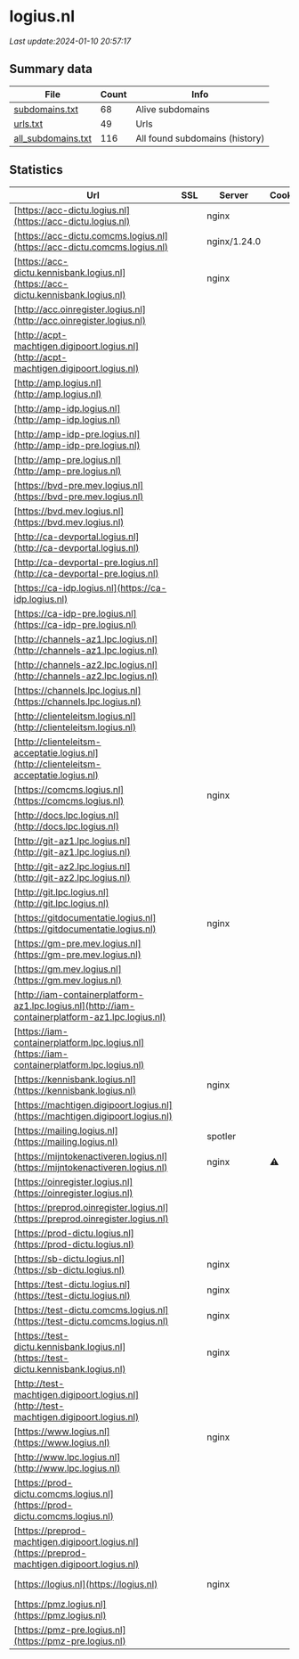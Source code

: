 # logius.nl
*Last update:2024-01-10 20:57:17*
## Summary data
| File       | Count | Info |
|------------|-------|------|
|[subdomains.txt](/data/logius/subdomains.txt)|68|Alive subdomains|
|[urls.txt](/data/logius/urls.txt)|49|Urls|
|[all_subdomains.txt](/data/logius/all_subdomains.txt)|116|All found subdomains (history)|
## Statistics
| Url | SSL | Server | Cookie | HSTS | CSP | XFO | XXP | RP | Tech |
|------------|-------|------|------|------|------|------|------|------|------|
|[https://acc-dictu.logius.nl](https://acc-dictu.logius.nl)| |nginx| | | | | |:white_check_mark: |Basic Nginx|
|[https://acc-dictu.comcms.logius.nl](https://acc-dictu.comcms.logius.nl)| |nginx/1.24.0| | | |:white_check_mark: | |:white_check_mark: |Drupal Nginx:1.24.0...|
|[https://acc-dictu.kennisbank.logius.nl](https://acc-dictu.kennisbank.logius.nl)| |nginx| | | | | |:white_check_mark: |Basic Nginx|
|[http://acc.oinregister.logius.nl](http://acc.oinregister.logius.nl)| | | | | | | |:white_check_mark: ||
|[http://acpt-machtigen.digipoort.logius.nl](http://acpt-machtigen.digipoort.logius.nl)| | | |:white_check_mark: |:white_check_mark: | |:white_check_mark: ||
|[http://amp.logius.nl](http://amp.logius.nl)| | | | | | | |:white_check_mark: ||
|[http://amp-idp.logius.nl](http://amp-idp.logius.nl)| | | | | | | |:white_check_mark: ||
|[http://amp-idp-pre.logius.nl](http://amp-idp-pre.logius.nl)| | | | | | | |:white_check_mark: ||
|[http://amp-pre.logius.nl](http://amp-pre.logius.nl)| | | | | | | |:white_check_mark: ||
|[https://bvd-pre.mev.logius.nl](https://bvd-pre.mev.logius.nl)| | | | | | | |:white_check_mark: |HSTS Java|
|[https://bvd.mev.logius.nl](https://bvd.mev.logius.nl)| | | | | | | |:white_check_mark: |HSTS Java|
|[http://ca-devportal.logius.nl](http://ca-devportal.logius.nl)| | | | | | | |:white_check_mark: ||
|[http://ca-devportal-pre.logius.nl](http://ca-devportal-pre.logius.nl)| | | | | | | |:white_check_mark: ||
|[https://ca-idp.logius.nl](https://ca-idp.logius.nl)| | | |:white_check_mark: | | | |:white_check_mark: |HSTS|
|[https://ca-idp-pre.logius.nl](https://ca-idp-pre.logius.nl)| | | |:white_check_mark: | | | |:white_check_mark: |HSTS|
|[http://channels-az1.lpc.logius.nl](http://channels-az1.lpc.logius.nl)| | | | | | | |:white_check_mark: ||
|[http://channels-az2.lpc.logius.nl](http://channels-az2.lpc.logius.nl)| | | | | | | |:white_check_mark: ||
|[https://channels.lpc.logius.nl](https://channels.lpc.logius.nl)| | | |:white_check_mark: |:white_check_mark: | |:white_check_mark: |HSTS|
|[http://clienteleitsm.logius.nl](http://clienteleitsm.logius.nl)| | | | | | | |:white_check_mark: |F5 BigIP|
|[http://clienteleitsm-acceptatie.logius.nl](http://clienteleitsm-acceptatie.logius.nl)| | | | | | | |:white_check_mark: |F5 BigIP|
|[https://comcms.logius.nl](https://comcms.logius.nl)| |nginx| |:white_check_mark: | |:white_check_mark: | |:white_check_mark: |Drupal:10 HSTS Nginx...|
|[http://docs.lpc.logius.nl](http://docs.lpc.logius.nl)| | | | | | | |:white_check_mark: ||
|[http://git-az1.lpc.logius.nl](http://git-az1.lpc.logius.nl)| | | | | | | |:white_check_mark: ||
|[http://git-az2.lpc.logius.nl](http://git-az2.lpc.logius.nl)| | | | | | | |:white_check_mark: ||
|[http://git.lpc.logius.nl](http://git.lpc.logius.nl)| | | | | | | |:white_check_mark: ||
|[https://gitdocumentatie.logius.nl](https://gitdocumentatie.logius.nl)| |nginx| |:white_check_mark: | | | |:white_check_mark: |HSTS Nginx|
|[https://gm-pre.mev.logius.nl](https://gm-pre.mev.logius.nl)| | | | | | | |:white_check_mark: |HSTS|
|[https://gm.mev.logius.nl](https://gm.mev.logius.nl)| | | | | | | |:white_check_mark: |HSTS|
|[http://iam-containerplatform-az1.lpc.logius.nl](http://iam-containerplatform-az1.lpc.logius.nl)| | | | | | | |:white_check_mark: ||
|[https://iam-containerplatform.lpc.logius.nl](https://iam-containerplatform.lpc.logius.nl)| | | |:white_check_mark: | | | |:white_check_mark: |HSTS|
|[https://kennisbank.logius.nl](https://kennisbank.logius.nl)| |nginx| |:white_check_mark: | | | |:white_check_mark: |Basic HSTS Nginx|
|[https://machtigen.digipoort.logius.nl](https://machtigen.digipoort.logius.nl)| | | |:white_check_mark: |:white_check_mark: | |:white_check_mark: |HSTS IBM DataPower|
|[https://mailing.logius.nl](https://mailing.logius.nl)| |spotler| |:white_check_mark: | | | |:white_check_mark: |HSTS|
|[https://mijntokenactiveren.logius.nl](https://mijntokenactiveren.logius.nl)| |nginx|:warning: |:white_check_mark: |:warning: |:white_check_mark: |:white_check_mark: |:white_check_mark: |HSTS Nginx|
|[https://oinregister.logius.nl](https://oinregister.logius.nl)| | | |:white_check_mark: | |:white_check_mark: |:white_check_mark: |:white_check_mark: |HSTS|
|[https://preprod.oinregister.logius.nl](https://preprod.oinregister.logius.nl)| | | | | | | |:white_check_mark: |HSTS|
|[https://prod-dictu.logius.nl](https://prod-dictu.logius.nl)| | | | | | | |:white_check_mark: |Drupal:10 HSTS Nginx...|
|[https://sb-dictu.logius.nl](https://sb-dictu.logius.nl)| |nginx| | | | | |:white_check_mark: |Basic Nginx|
|[https://test-dictu.logius.nl](https://test-dictu.logius.nl)| |nginx| | | | | |:white_check_mark: |Basic Nginx|
|[https://test-dictu.comcms.logius.nl](https://test-dictu.comcms.logius.nl)| |nginx| | | |:white_check_mark: |:white_check_mark: |:white_check_mark: |Drupal:10 Nginx PHP|
|[https://test-dictu.kennisbank.logius.nl](https://test-dictu.kennisbank.logius.nl)| |nginx| | | | | |:white_check_mark: |Basic Nginx|
|[http://test-machtigen.digipoort.logius.nl](http://test-machtigen.digipoort.logius.nl)| | | |:white_check_mark: |:white_check_mark: | |:white_check_mark: ||
|[https://www.logius.nl](https://www.logius.nl)| |nginx| |:white_check_mark: | |:white_check_mark: |:white_check_mark: |:white_check_mark: |Drupal:10 HSTS Nginx...|
|[http://www.lpc.logius.nl](http://www.lpc.logius.nl)| | | | | | | |:white_check_mark: ||
|[https://prod-dictu.comcms.logius.nl](https://prod-dictu.comcms.logius.nl)| | | | | | | |:white_check_mark: |HSTS Nginx PHP:8.1.2...|
|[https://preprod-machtigen.digipoort.logius.nl](https://preprod-machtigen.digipoort.logius.nl)| | | |:white_check_mark: |:white_check_mark: | |:white_check_mark: |HSTS IBM DataPower|
|[https://logius.nl](https://logius.nl)| |nginx| |:white_check_mark: | |:white_check_mark: |:white_check_mark: |:white_check_mark: |Drupal:10 HSTS Nginx...|
|[https://pmz.logius.nl](https://pmz.logius.nl)| | | | | | | |:white_check_mark: |HSTS|
|[https://pmz-pre.logius.nl](https://pmz-pre.logius.nl)| | | |:white_check_mark: | | | |:white_check_mark: |HSTS|